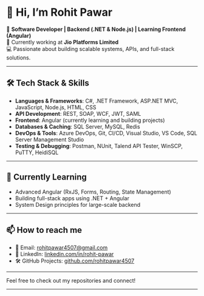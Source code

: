 # 👋 Hi, I’m Rohit Pawar

🎯 **Software Developer | Backend (.NET & Node.js) | Learning Frontend (Angular)**  
🏢 Currently working at **Jio Platforms Limited**  
💻 Passionate about building scalable systems, APIs, and full-stack solutions.

---

## 🛠️ Tech Stack & Skills

- **Languages & Frameworks**: C#, .NET Framework, ASP.NET MVC, JavaScript, Node.js, HTML, CSS  
- **API Development**: REST, SOAP, WCF, JWT, SAML  
- **Frontend**: Angular (currently learning and building projects)  
- **Databases & Caching**: SQL Server, MySQL, Redis  
- **DevOps & Tools**: Azure DevOps, Git, CI/CD, Visual Studio, VS Code, SQL Server Management Studio  
- **Testing & Debugging**: Postman, NUnit, Talend API Tester, WinSCP, PuTTY, HeidiSQL

---

## 🌱 Currently Learning

- Advanced Angular (RxJS, Forms, Routing, State Management)
- Building full-stack apps using .NET + Angular
- System Design principles for large-scale backend

---

## 📫 How to reach me

- 📧 Email: [rohitpawar4507@gmail.com](mailto:rohitpawar4507@gmail.com)
- 💼 LinkedIn: [linkedin.com/in/rohit-pawar](https://www.linkedin.com/in/rohit-pawar-2a54611b1/)
- 🛠 GitHub Projects: [github.com/rohitpawar4507](https://github.com/rohitpawar4507)

---

Feel free to check out my repositories and connect!

---
